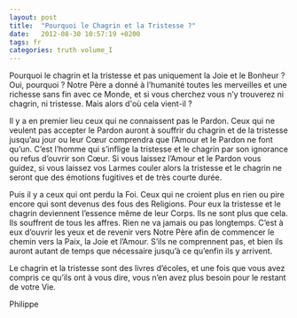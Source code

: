 ```yaml
---
layout: post
title:  "Pourquoi le Chagrin et la Tristesse ?"
date:   2012-08-30 10:57:19 +0200
tags: fr
categories: truth volume_I
---
```

Pourquoi le chagrin et la tristesse et pas uniquement la Joie et le Bonheur ? Oui, pourquoi ? Notre Père a donné à l’humanité toutes les merveilles et une richesse sans fin avec ce Monde, et si vous cherchez vous n’y trouverez ni chagrin, ni tristesse. Mais alors d'où cela vient-il ?

Il y a en premier lieu ceux qui ne connaissent pas le Pardon. Ceux qui ne veulent pas accepter le Pardon auront à souffrir du chagrin et de la tristesse jusqu’au jour ou leur Cœur comprendra que l’Amour et le Pardon ne font qu’un. C’est l’homme qui s’inflige la tristesse et le chagrin par son ignorance ou refus d’ouvrir son Cœur. Si vous laissez l’Amour et le Pardon vous guidez, si vous laissez vos Larmes couler alors la tristesse et le chagrin ne seront que des émotions fugitives et de très courte durée.

Puis il y a ceux qui ont perdu la Foi. Ceux qui ne croient plus en rien ou pire encore qui sont devenus des fous des Religions. Pour eux la tristesse et le chagrin deviennent l’essence même de leur Corps. Ils ne sont plus que cela. Ils souffrent de tous les affres. Rien ne va jamais ou pas longtemps. C’est à eux d’ouvrir les yeux et de revenir vers Notre Père afin de commencer le chemin vers la Paix, la Joie et l’Amour. S’ils ne comprennent pas, et bien ils auront autant de temps que nécessaire jusqu’à ce qu’enfin ils y arrivent.

Le chagrin et la tristesse sont des livres d’écoles, et une fois que vous avez compris ce qu’ils ont à vous dire, vous n’en avez plus besoin pour le restant de votre Vie.

Philippe
